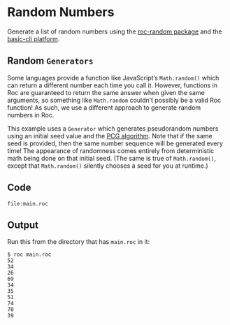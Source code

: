 # Random Numbers

Generate a list of random numbers using the [roc-random package](https://github.com/JanCVanB/roc-random) and the [basic-cli platform](https://github.com/roc-lang/basic-cli).

## Random `Generators`

Some languages provide a function like JavaScript’s `Math.random()` which can return a different number each time you call it. However, functions in Roc are guaranteed to return the same answer when given the same arguments, so something like `Math.random` couldn’t possibly be a valid Roc function! As such, we use a different approach to generate random numbers in Roc.

This example uses a `Generator` which generates pseudorandom numbers using an initial seed value and the [PCG algorithm](https://www.pcg-random.org/). Note that if the same seed is provided, then the same number sequence will be generated every time! The appearance of randomness comes entirely from deterministic math being done on that initial seed. (The same is true of `Math.random()`, except that `Math.random()` silently chooses a seed for you at runtime.)

## Code
```roc
file:main.roc
```

## Output

Run this from the directory that has `main.roc` in it:

```
$ roc main.roc
52
34
26
69
34
35
51
74
70
39
```
